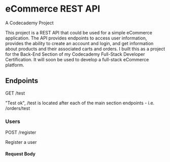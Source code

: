 # eCommerce REST API

A Codecademy Project

This project is a REST API that could be used for a simple eCommerce application. The API provides endpoints to access user information, provides the ability to create an account and login, and get information about products and their associated carts and orders. I built this as a project for the Back-End Section of my Codecademy Full-Stack Developer Certification. It will soon be used to develop a full-stack eCommerce platform. 

## Endpoints

<div class="banner get">
    <div class="endpoint"> 
        <span class="get">
            GET
        </span> 
        /test 
    </div>
</div>

"Test ok", /test is located after each of the main section endpoints - i.e. /orders/test

### Users

<div class="banner post">
    <div class="endpoint">
        <span class="post">
            POST
        </span>
        /register
    </div>
</div>

Register a user

#### Request Body


